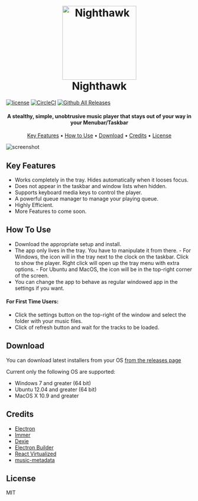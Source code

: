 <h1 align="center">
	<br>
	<img src="https://raw.githubusercontent.com/quantumkv/nighthawk/master/build/icon.png" alt="Nighthawk" width="200">
	<br>
	Nighthawk
	<br>
</h1>

[![license](https://img.shields.io/github/license/quantumkv/nighthawk.svg?style=flat-square)](https://github.com/quantumkv/nighthawk)
[![CircleCI](https://img.shields.io/circleci/project/github/quantumkv/nighthawk.svg?style=flat-square)](https://github.com/quantumkv/nighthawk)
[![Github All Releases](https://img.shields.io/github/downloads/quantumkv/nighthawk/total.svg?style=flat-square)](https://github.com/quantumkv/nighthawk)

<h4 align="center">A stealthy, simple, unobtrusive music player that stays out of your way in your Menubar/Taskbar </h4>

<p align="center">
	<a href="#key-features">Key Features</a> •
	<a href="#how-to-use">How to Use</a> •
	<a href="#download">Download</a> •
	<a href="#credits">Credits</a> •
	<a href="#license">License</a>
</p>

![screenshot](https://raw.githubusercontent.com/quantumkv/nighthawk/master/static/readme/win-image.jpg)

## Key Features

*   Works completely in the tray. Hides automatically when it looses focus.
*   Does not appear in the taskbar and window lists when hidden.
*   Supports keyboard media keys to control the player.
*   A powerful queue manager to manage your playing queue.
*   Highly Efficient.
*   More Features to come soon.

## How To Use

*   Download the appropriate setup and install.
*   The app only lives in the tray. You have to manipulate it from there. - For Windows, the icon will in the tray next to the clock on the taskbar. Click to show the player. Right click will open up the tray menu with extra options. - For Ubuntu and MacOS, the icon will be in the top-right corner of the screen.
*   You can change the app to behave as regular windowed app in the settings if you want.

#### For First Time Users:

*   Click the settings button on the top-right of the window and select the folder with your music files.
*   Click of refresh button and wait for the tracks to be loaded.

## Download

You can download latest installers from your OS [from the releases page](https://github.com/quantumkv/nighthawk/releases)

Current only the following OS are supported:

*   Windows 7 and greater (64 bit)
*   Ubuntu 12.04 and greater (64 bit)
*   MacOS X 10.9 and greater

## Credits

*   [Electron](http://electronjs.org/)
*   [Immer](https://github.com/mweststrate/immer)
*   [Dexie](http://dexie.org/)
*   [Electron Builder](https://www.electron.build/)
*   [React Virtualized](https://bvaughn.github.io/react-virtualized/)
*   [music-metadata](https://github.com/borewit/music-metadata)

## License

MIT
